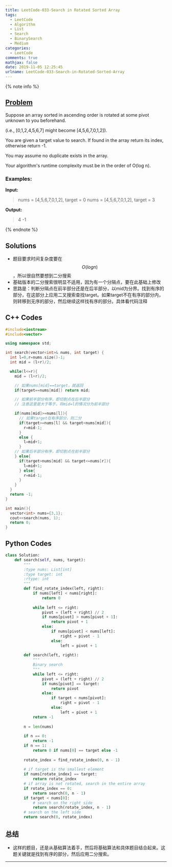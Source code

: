 ```yaml
---
title: LeetCode-033-Search in Rotated Sorted Array
tags:
  - LeetCode
  - Algorithm
  - List
  - Search
  - BinarySearch
  - Medium
categories:
  - LeetCode
comments: true
mathjax: false
date: 2019-11-05 12:25:45
urlname: LeetCode-033-Search-in-Rotated-Sorted-Array
---
```


<meta name="referrer" content="no-referrer" />

{% note info %}
## [Problem](https://leetcode-cn.com/problems/search-in-rotated-sorted-array/submissions/)
Suppose an array sorted in ascending order is rotated at some pivot unknown to you beforehand.

(i.e., [0,1,2,4,5,6,7] might become [4,5,6,7,0,1,2]).

You are given a target value to search. If found in the array return its index, otherwise return -1.

You may assume no duplicate exists in the array.

Your algorithm's runtime complexity must be in the order of O(log n).

### Examples:
**Input:**
> nums = [4,5,6,7,0,1,2], target = 0
> nums = [4,5,6,7,0,1,2], target = 3

**Output:**
> 4
> -1

{% endnote %}
<!--more-->

## Solutions
- 题目要求时间复杂度要在$$ O(log n) $$，所以很自然要想到二分搜索
- 基础版本的二分搜索很明显不适用，因为有一个分隔点，要在此基础上修改
- 思路是：判断分隔点在前半部分还是在后半部分，以mid为分界。找到有序的部分，在这部分上应用二叉搜索查找target。如果target不在有序的部分内，则转移到无序的部分，然后继续这样找有序的部分。具体看代码注释


## C++ Codes

```C++
#include<iostream>
#include<vector>

using namespace std;

int search(vector<int>& nums, int target) {
  int l=0,r=nums.size()-1;
  int mid = (l+r)/2;

  while(l<=r){
    mid = (l+r)/2;

    // 如果nums[mid]==target，就返回
    if(target==nums[mid]) return mid;

    // 如果前半部分有序，即切割点在后半部分
    // 注意这里是大于等于，将mid=l的情况分为前半部分

    if(nums[mid]>=nums[l]){
      // 如果target在有序部分，则二分
      if(target>=nums[l] && target<nums[mid]){
        r=mid-1;
      }
      else {
        l=mid+1;
      }
    // 如果后半部分有序，即切割点在前半部分
    } else{
      if(target>nums[mid] && target<=nums[r]){
        l=mid+1;
      } else{
        r=mid-1;
      }
    }
  }
  return -1;
}

int main(){
  vector<int> nums={3,1};
  cout<<search(nums, 1);
  return 0;
}
```

## Python Codes

```python
class Solution:
    def search(self, nums, target):
        """
        :type nums: List[int]
        :type target: int
        :rtype: int
        """
        def find_rotate_index(left, right):
            if nums[left] < nums[right]:
                return 0
            
            while left <= right:
                pivot = (left + right) // 2
                if nums[pivot] > nums[pivot + 1]:
                    return pivot + 1
                else:
                    if nums[pivot] < nums[left]:
                        right = pivot - 1
                    else:
                        left = pivot + 1
                
        def search(left, right):
            """
            Binary search
            """
            while left <= right:
                pivot = (left + right) // 2
                if nums[pivot] == target:
                    return pivot
                else:
                    if target < nums[pivot]:
                        right = pivot - 1
                    else:
                        left = pivot + 1
            return -1
        
        n = len(nums)
        
        if n == 0:
            return -1
        if n == 1:
            return 0 if nums[0] == target else -1 
        
        rotate_index = find_rotate_index(0, n - 1)
        
        # if target is the smallest element
        if nums[rotate_index] == target:
            return rotate_index
        # if array is not rotated, search in the entire array
        if rotate_index == 0:
            return search(0, n - 1)
        if target < nums[0]:
            # search on the right side
            return search(rotate_index, n - 1)
        # search on the left side
        return search(0, rotate_index)
```

## 总结
-  这样的题目，还是从基础算法着手，然后将基础算法和具体题目结合起来。这题关键就是找到有序的部分，然后应用二分搜索。


------
